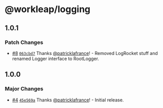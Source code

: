 # @workleap/logging

## 1.0.1

### Patch Changes

- [#8](https://github.com/workleap/wl-logging/pull/8) [`063cbd7`](https://github.com/workleap/wl-logging/commit/063cbd7e8dbafcf2d32bad16dcb487deb91c17d6) Thanks [@patricklafrance](https://github.com/patricklafrance)! - Removed LogRocket stuff and renamed Logger interface to RootLogger.

## 1.0.0

### Major Changes

- [#4](https://github.com/workleap/wl-logging/pull/4) [`45e569a`](https://github.com/workleap/wl-logging/commit/45e569afa5c02f1196400334cbb45d383ec00d6a) Thanks [@patricklafrance](https://github.com/patricklafrance)! - Initial release.
